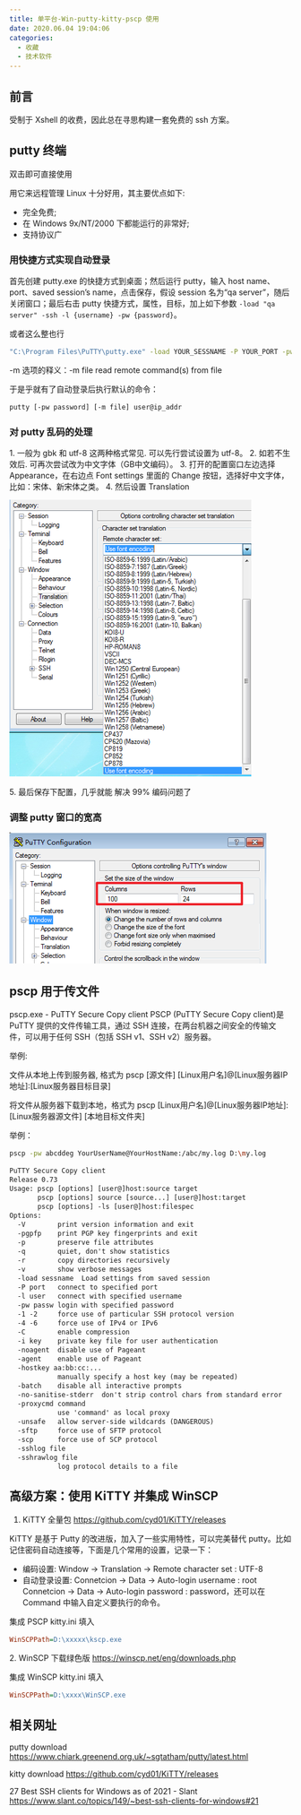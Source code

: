```yaml
---
title: 单平台-Win-putty-kitty-pscp 使用
date: 2020.06.04 19:04:06
categories:
  - 收藏
  - 技术软件
---
```


## 前言

受制于 Xshell 的收费，因此总在寻思构建一套免费的 ssh 方案。

## putty 终端

双击即可直接使用

用它来远程管理 Linux 十分好用，其主要优点如下:

* 完全免费;
* 在 Windows 9x/NT/2000 下都能运行的非常好;
* 支持协议广

### 用快捷方式实现自动登录

首先创建 putty.exe 的快捷方式到桌面；然后运行 putty，输入 host name、port、saved session’s name，点击保存，假设 session 名为“qa server”，随后关闭窗口；最后右击 putty 快捷方式，属性，目标，加上如下参数 `-load "qa server" -ssh -l {username} -pw {password}`。

或者这么整也行

```sh
"C:\Program Files\PuTTY\putty.exe" -load YOUR_SESSNAME -P YOUR_PORT -pw YOUR_PASSWORD -ssh YOUR_USERNAME@YOUR_HOST_NAME
```

-m 选项的释义：-m file   read remote command(s) from file

于是乎就有了自动登录后执行默认的命令：

```sh
putty [-pw password] [-m file] user@ip_addr
```

### 对 putty 乱码的处理

1\. 一般为 gbk 和 utf-8 这两种格式常见. 可以先行尝试设置为 utf-8。
2\. 如若不生效后. 可再次尝试改为中文字体（GB中文编码）。
3\. 打开的配置窗口左边选择 Appearance，在右边点 Font settings 里面的 Change 按钮，选择好中文字体，比如：宋体、新宋体之类。
4\. 然后设置 Translation

![Translation](./imgs/%E5%8D%95%E5%B9%B3%E5%8F%B0-Win-putty-kitty-pscp-%E4%BD%BF%E7%94%A8/1.png)

5\. 最后保存下配置，几乎就能 解决 99% 编码问题了

### 调整 putty 窗口的宽高

![调整宽高](./imgs/%E5%8D%95%E5%B9%B3%E5%8F%B0-Win-putty-kitty-pscp-%E4%BD%BF%E7%94%A8/2.png)

## pscp 用于传文件

pscp.exe - PuTTY Secure Copy client
PSCP (PuTTY Secure Copy client)是 PuTTY 提供的文件传输工具，通过 SSH 连接，在两台机器之间安全的传输文件，可以用于任何 SSH（包括 SSH v1、SSH v2）服务器。

举例:

文件从本地上传到服务器, 格式为 pscp [源文件] [Linux用户名]@[Linux服务器IP地址]:[Linux服务器目标目录]

将文件从服务器下载到本地，格式为 pscp [Linux用户名]@[Linux服务器IP地址]:[Linux服务器源文件] [本地目标文件夹]

举例：

```sh
pscp -pw abcddeg YourUserName@YourHostName:/abc/my.log D:\my.log
```

```text
PuTTY Secure Copy client
Release 0.73
Usage: pscp [options] [user@]host:source target
       pscp [options] source [source...] [user@]host:target
       pscp [options] -ls [user@]host:filespec
Options:
  -V        print version information and exit
  -pgpfp    print PGP key fingerprints and exit
  -p        preserve file attributes
  -q        quiet, don't show statistics
  -r        copy directories recursively
  -v        show verbose messages
  -load sessname  Load settings from saved session
  -P port   connect to specified port
  -l user   connect with specified username
  -pw passw login with specified password
  -1 -2     force use of particular SSH protocol version
  -4 -6     force use of IPv4 or IPv6
  -C        enable compression
  -i key    private key file for user authentication
  -noagent  disable use of Pageant
  -agent    enable use of Pageant
  -hostkey aa:bb:cc:...
            manually specify a host key (may be repeated)
  -batch    disable all interactive prompts
  -no-sanitise-stderr  don't strip control chars from standard error
  -proxycmd command
            use 'command' as local proxy
  -unsafe   allow server-side wildcards (DANGEROUS)
  -sftp     force use of SFTP protocol
  -scp      force use of SCP protocol
  -sshlog file
  -sshrawlog file
            log protocol details to a file
```

## 高级方案：使用 KiTTY 并集成 WinSCP

1. KiTTY 全量包 <https://github.com/cyd01/KiTTY/releases>

KiTTY 是基于 Putty 的改进版，加入了一些实用特性，可以完美替代 putty。比如记住密码自动连接等，下面是几个常用的设置，记录一下：

* 编码设置: Window -> Translation -> Remote character set : UTF-8
* 自动登录设置: Connetcion -> Data -> Auto-login username : root
Connetcion -> Data -> Auto-login password : password，还可以在 Command 中输入自定义要执行的命令。

集成 PSCP
kitty.ini 填入

```ini
WinSCPPath=D:\xxxxx\kscp.exe
```

2\. WinSCP 下载绿色版 <https://winscp.net/eng/downloads.php>

集成 WinSCP
kitty.ini 填入

```ini
WinSCPPath=D:\xxxx\WinSCP.exe
```

## 相关网址

putty download
<https://www.chiark.greenend.org.uk/~sgtatham/putty/latest.html>

kitty download
<https://github.com/cyd01/KiTTY/releases>

27 Best SSH clients for Windows as of 2021 - Slant <https://www.slant.co/topics/149/~best-ssh-clients-for-windows#21>
